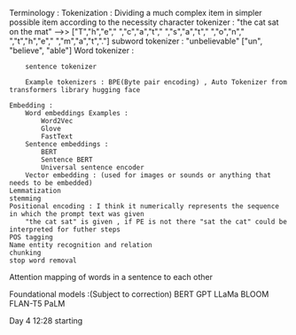 

Terminology :
    Tokenization : Dividing a much complex item in simpler possible item according to the necessity
        character tokenizer : 
            "the cat sat on the mat" -->> 
            ["T","h","e"," ","c","a","t"," ","s","a","t"," ","o","n"," ","t","h","e"," ","m","a","t","."]
        subword tokenizer :
            "unbelievable"
            ["un", "believe", "able"]
        Word tokenizer :

        sentence tokenizer

        Example tokenizers : BPE(Byte pair encoding) , Auto Tokenizer from transformers library hugging face

    Embedding :
        Word embeddings Examples :
            Word2Vec
            Glove
            FastText
        Sentence embeddings :
            BERT
            Sentence BERT
            Universal sentence encoder
        Vector embedding : (used for images or sounds or anything that needs to be embedded)
    Lemmatization
    stemming
    Positional encoding : I think it numerically represents the sequence in which the prompt text was given
        "the cat sat" is given , if PE is not there "sat the cat" could be interpreted for futher steps 
    POS tagging
    Name entity recognition and relation
    chunking
    stop word removal



Attention mapping of words in a sentence to each other 


Foundational models :(Subject to correction)
    BERT 
    GPT
    LLaMa
    BLOOM
    FLAN-T5
    PaLM


Day 4 12:28 starting 